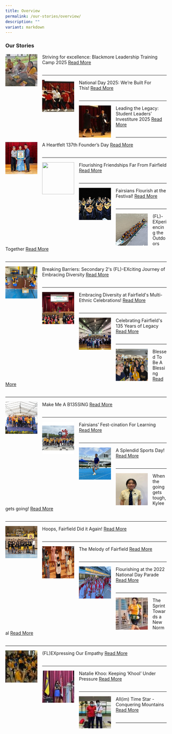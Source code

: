 ```yaml
---
title: Overview
permalink: /our-stories/overview/
description: ""
variant: markdown
---
```

### Our Stories

<img src="/images/Our%20Stories/2025/BLT_Camp_2025.jpg" style="width:100px;height:100px;margin-right:15px;" align="left">Striving for excellence: Blackmore Leadership Training Camp 2025 [Read More](https://fairfieldmethodistsec.moe.edu.sg/striving-for-excellence-blackmore-leadership-training-camp-2025/)
<br><br>

***

<img src="/images/Our%20Stories/2025/2025_NDP_Celebrations.jpg" style="width:100px;height:100px;margin-right:15px;" align="left">National Day 2025: We’re Built For This!&nbsp;[Read More](https://https://fairfieldmethodistsec.moe.edu.sg/national-day-2025-we-re-built-for-this/)
<br><br>

***

<img src="/images/Our%20Stories/2025/SL_Investiture_2025.jpg" style="width:100px;height:100px;margin-right:15px;" align="left">Leading the Legacy: Student Leaders’ Investiture 2025 [Read More](https://fairfieldmethodistsec.moe.edu.sg/leading-the-legacy-student-leaders-investiture-2025/)
<br><br>

***

<img src="/images/Our%20Stories/2025/137_Founders_Day.jpg" style="width:100px;height:100px;margin-right:15px;" align="left">A Heartfelt 137th Founder’s Day [Read More](https://fairfieldmethodistsec.moe.edu.sg/a-heartfelt-137th-founder-s-day/)
<br><br>

***
<img src="/images/Our%20Stories/2025/R0007876.jpg" style="width:100px;height:100px;margin-right:15px;" align="left">Flourishing Friendships Far From Fairfield [Read More](https://fairfieldmethodistsec.moe.edu.sg/flourishing-friendships-far-from-fairfield/)
<br><br>
***

<img src="/images/Our%20Stories/2025/2025_SYF.jpg" style="width:100px;height:100px;margin-right:15px;" align="left">Fairsians Flourish at the Festival! [Read More](https://fairfieldmethodistsec.moe.edu.sg/fairsians-flourish-at-the-festival/)
<br><br>

***

<img src="/images/Our%20Stories/2024/SEc_1_MF_FLEX.jpg" style="width:100px;height:100px;margin-right:15px;" align="left"> (FL)-EXperiencing the Outdoors Together [Read More](https://staging-lite.d2tm5g4gec1mxk.amplifyapp.com/flexperiencing-the-outdoors-together/)
 <br><br>

* * *

<img src="/images/Our%20Stories/2024/Sec_2_MF_FLEX.jpg" style="width:100px;height:100px;margin-right:15px;" align="left"> Breaking Barriers: Secondary 2's (FL)-EXciting Journey of Embracing Diversity [Read More](https://staging-lite.d2tm5g4gec1mxk.amplifyapp.com/breaking-barriers-secondary-2-flex/) <br><br>


* * *

<img src="/images/Our%20Stories/2024/MEC_Main_Feature_Photo.jpg" style="width:100px;height:100px;margin-right:15px;" align="left"> Embracing Diversity at Fairfield's Multi-Ethnic Celebrations! [Read More](https://staging-lite.d2tm5g4gec1mxk.amplifyapp.com/our-stories/2024-term-1/multi-ethnic-celebrations/) <br><br>


* * *


<img src="/images/Our Stories/2023/mf founders day.jpg" style="width:100px;height:100px;margin-right:15px;" align="left"> Celebrating Fairfield's 135 Years of Legacy 
 [Read More](https://staging.d1wp5xkpm2dbnc.amplifyapp.com/our-stories/2023-term-3/135-founders-day/) <br><br>


* * *
<img src="/images/Our Stories/2023/mf alumni.jpg" style="width:100px;height:100px;margin-right:15px;" align="left"> Blessed To Be A Blessing [Read More](https://staging.d1wp5xkpm2dbnc.amplifyapp.com/our-stories/2023-term-3/blessed-tobeablessing/) <br><br>


* * *
<img src="/images/Our Stories/2023/mf_carnival_photo.jpeg" style="width:100px;height:100px;margin-right:15px;" align="left"> Make Me A B135SING [Read More](https://staging.d1wp5xkpm2dbnc.amplifyapp.com/our-stories/2023-term-2/make-me-a-b13sing/) <br><br>


* * *
<img src="/images/Our Stories/2023/learning%20fest%20mf.jpg" style="width:100px;height:100px;margin-right:15px;" align="left"> Fairsians’ Fest-cination For Learning [Read More](https://staging.d1wp5xkpm2dbnc.amplifyapp.com/our-stories/2023-term-1/fairsian-fascination-for-learning/) <br><br>


* * *
<img src="/images/Our Stories/2023/sports_day_mf.jpg" style="width:100px;height:100px;margin-right:15px;" align="left"> A Splendid Sports Day!  [Read More](https://staging.d1wp5xkpm2dbnc.amplifyapp.com/our-stories/2023-term-1/splendid-sports-day/) <br><br>


* * *
<img src="/images/Our Stories/2023/MF_Kylee_Tan.jpeg" style="width:100px;height:100px;margin-right:15px;" align="left"> When the going gets tough, Kylee gets going! [Read More](https://staging.d1wp5xkpm2dbnc.amplifyapp.com/our-stories/2023-Term-1/when-the-going-gets-tough-kylee-gets-going/) <br><br>

* * *
<img src="/images/Hoops Fairfield.jpeg" style="width:100px;height:100px;margin-right:15px;" align="left"> Hoops, Fairfield Did it Again!  [Read More](https://staging.d1wp5xkpm2dbnc.amplifyapp.com/our-stories/2022-Term-4/Hoops-Fairfield-Did-it-Again/) <br><br>

* * *
<img src="/images/MF - The Melody of Fairfield.jpeg" style="width:100px;height:100px;margin-right:15px;" align="left"> The Melody of Fairfield  [Read More](https://staging.d1wp5xkpm2dbnc.amplifyapp.com/our-stories/2022-Term-4/The-Melody-of-Fairfield/) <br><br>

* * *
<img src="/images/NDP Main Feature Photo.jpeg" style="width:100px;height:100px;margin-right:15px;" align="left"> Flourishing at the 2022 National Day Parade  [Read More](https://staging.d1wp5xkpm2dbnc.amplifyapp.com/our-stories/2022-Term-3/Flourishing-2022NDP/) <br><br>

* * *


<img src="/images/hl1.png" style="width:100px;height:100px;margin-right:15px;" align="left"> The Sprint Towards a New Normal  [Read More](https://staging.d1wp5xkpm2dbnc.amplifyapp.com/our-stories/2022-Term-2/sprint/) <br><br>

* * *

<img src="/images/hl2.png" style="width:100px;height:100px;margin-right:15px;" align="left">  (FL)EXpressing Our Empathy [Read More](https://staging.d1wp5xkpm2dbnc.amplifyapp.com/our-stories/2022-Term-1/FLEXpressing-our-empathy/) <br><br>

* * *

<img src="/images/hl3.png" style="width:100px;height:100px;margin-right:15px;" align="left">  Natalie Khoo: Keeping ‘Khool’ Under Pressure [Read More](https://staging.d1wp5xkpm2dbnc.amplifyapp.com/our-stories/2022-Term-1/keeping-khool-under-pressure/) <br><br>

* * *

<img src="/images/hl4.png" style="width:100px;height:100px;margin-right:15px;" align="left"> All(im) Time Star - Conquering Mountains [Read More](https://staging.d1wp5xkpm2dbnc.amplifyapp.com/our-stories/2022-Term-1/conquering-mountains/) <br><br>

* * *